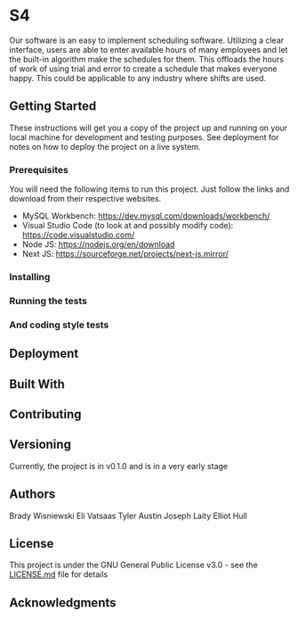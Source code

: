 # S4
Our software is an easy to implement scheduling software.  Utilizing a clear interface, users are able to enter available hours of many employees 
and let the built-in algorithm make the schedules for them.  This offloads the hours of work of using trial and error to create a schedule that 
makes everyone happy.  This could be applicable to any industry where shifts are used.

## Getting Started
These instructions will get you a copy of the project up and running on your local machine for development and testing purposes. 
See deployment for notes on how to deploy the project on a live system.

### Prerequisites
You will need the following items to run this project. Just follow the links and download from their respective websites.
- MySQL Workbench: https://dev.mysql.com/downloads/workbench/
- Visual Studio Code (to look at and possibly modify code): https://code.visualstudio.com/
- Node JS: https://nodejs.org/en/download
- Next JS: https://sourceforge.net/projects/next-js.mirror/

### Installing

### Running the tests

### And coding style tests

## Deployment

## Built With

## Contributing


## Versioning
Currently, the project is in v0.1.0 and is in a very early stage

## Authors
Brady Wisniewski
Eli Vatsaas
Tyler Austin
Joseph Laity
Elliot Hull

## License
This project is under the GNU General Public License v3.0 - see the [LICENSE.md](https://github.com/elivatsaas/S4/blob/main/LICENSE) file for details

## Acknowledgments
